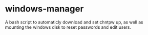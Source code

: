 # windows-manager
A bash script to automaticly download and set chntpw up, as well as mounting the windows disk to reset passwords and edit users.
